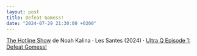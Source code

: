 ```yaml
---
layout: post
title: Defeat Gomess!
date: "2024-07-29 21:30:00 +0200"
---
```


[The Hotline Show](https://www.youtube.com/playlist?list=PL9uM7B29r8g-ZQt8riVJarhlOea8x7-Mp) de Noah Kalina &middot; Les Santes (2024) &middot; [Ultra Q Episode 1: Defeat Gomess!](https://www.youtube.com/watch?v=bwLI61vbpQg&list=PL0pYtgbCIk4bRyRprNLTCunCcD_epxaGo)
